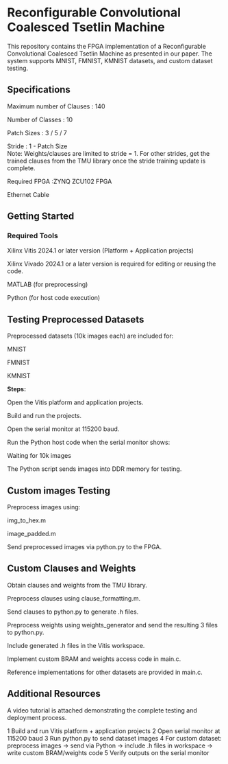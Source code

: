 # Reconfigurable Convolutional Coalesced Tsetlin Machine

This repository contains the FPGA implementation of a Reconfigurable Convolutional Coalesced Tsetlin Machine as presented in our paper. The system supports MNIST, FMNIST, KMNIST datasets, and custom dataset testing.

## Specifications

Maximum number of Clauses :	140

Number of Classes	: 10

Patch Sizes :	3 / 5 / 7

Stride : 1 - Patch Size  
Note: Weights/clauses are limited to stride = 1. For other strides, get the trained clauses from the TMU library once the stride training update is complete.

Required FPGA :ZYNQ ZCU102 FPGA

Ethernet Cable

## Getting Started
### Required Tools

Xilinx Vitis 2024.1 or later version
 (Platform + Application projects)

Xilinx Vivado 2024.1 or a later version is required for editing or reusing the code.

MATLAB (for preprocessing)

Python (for host code execution)

## Testing Preprocessed Datasets

Preprocessed datasets (10k images each) are included for:

MNIST

FMNIST

KMNIST

**Steps:**

Open the Vitis platform and application projects.

Build and run the projects.

Open the serial monitor at 115200 baud.

Run the Python host code when the serial monitor shows:

Waiting for 10k images

The Python script sends images into DDR memory for testing.

## Custom images Testing

Preprocess images using:

img_to_hex.m

image_padded.m

Send preprocessed images via python.py to the FPGA.

## Custom Clauses and Weights

Obtain clauses and weights from the TMU library.

Preprocess clauses using clause_formatting.m.

Send clauses to python.py to generate .h files.

Preprocess weights using weights_generator and send the resulting 3 files to python.py.

Include generated .h files in the Vitis workspace.

Implement custom BRAM and weights access code in main.c.

Reference implementations for other datasets are provided in main.c.

## Additional Resources

A video tutorial is attached demonstrating the complete testing and deployment process.

1	Build and run Vitis platform + application projects
2	Open serial monitor at 115200 baud
3	Run python.py to send dataset images
4	For custom dataset: preprocess images → send via Python → include .h files in workspace → write custom BRAM/weights code
5	Verify outputs on the serial monitor
